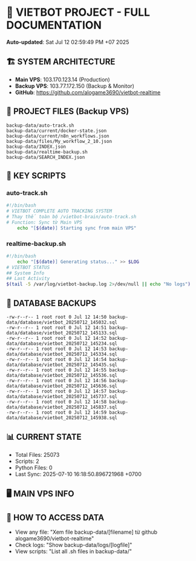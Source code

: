 # 🤖 VIETBOT PROJECT - FULL DOCUMENTATION
**Auto-updated**: Sat Jul 12 02:59:49 PM +07 2025

## 🏗️ SYSTEM ARCHITECTURE
- **Main VPS**: 103.170.123.14 (Production)
- **Backup VPS**: 103.77.172.150 (Backup & Monitor)
- **GitHub**: https://github.com/alogame3690/vietbot-realtime

## 📁 PROJECT FILES (Backup VPS)
```
backup-data/auto-track.sh
backup-data/current/docker-state.json
backup-data/current/n8n_workflows.json
backup-data/files/My_workflow_2_10.json
backup-data/INDEX.json
backup-data/realtime-backup.sh
backup-data/SEARCH_INDEX.json
```

## 🔧 KEY SCRIPTS
### auto-track.sh
```bash
#!/bin/bash
# VIETBOT COMPLETE AUTO TRACKING SYSTEM
# Thay thế toàn bộ /vietbot-brain/auto-track.sh
# Function: Sync từ Main VPS
    echo "[$(date)] Starting sync from main VPS"
```
### realtime-backup.sh
```bash
#!/bin/bash
    echo "[$(date)] Generating status..." >> $LOG
# VIETBOT STATUS
## System Info
## Last Activity
$(tail -5 /var/log/vietbot-backup.log 2>/dev/null || echo "No logs")
```

## 💾 DATABASE BACKUPS
```
-rw-r--r-- 1 root root 0 Jul 12 14:50 backup-data/database/vietbot_20250712_145032.sql
-rw-r--r-- 1 root root 0 Jul 12 14:51 backup-data/database/vietbot_20250712_145133.sql
-rw-r--r-- 1 root root 0 Jul 12 14:52 backup-data/database/vietbot_20250712_145234.sql
-rw-r--r-- 1 root root 0 Jul 12 14:53 backup-data/database/vietbot_20250712_145334.sql
-rw-r--r-- 1 root root 0 Jul 12 14:54 backup-data/database/vietbot_20250712_145435.sql
-rw-r--r-- 1 root root 0 Jul 12 14:55 backup-data/database/vietbot_20250712_145536.sql
-rw-r--r-- 1 root root 0 Jul 12 14:56 backup-data/database/vietbot_20250712_145636.sql
-rw-r--r-- 1 root root 0 Jul 12 14:57 backup-data/database/vietbot_20250712_145737.sql
-rw-r--r-- 1 root root 0 Jul 12 14:58 backup-data/database/vietbot_20250712_145837.sql
-rw-r--r-- 1 root root 0 Jul 12 14:59 backup-data/database/vietbot_20250712_145938.sql
```

## 📊 CURRENT STATE
- Total Files: 25073
- Scripts: 2
- Python Files: 0
- Last Sync: 2025-07-10 16:18:50.896721968 +0700

## 🖥️ MAIN VPS INFO


## 🚨 HOW TO ACCESS DATA
- View any file: "Xem file backup-data/[filename] từ github alogame3690/vietbot-realtime"
- Check logs: "Show backup-data/logs/[logfile]"
- View scripts: "List all .sh files in backup-data/"

